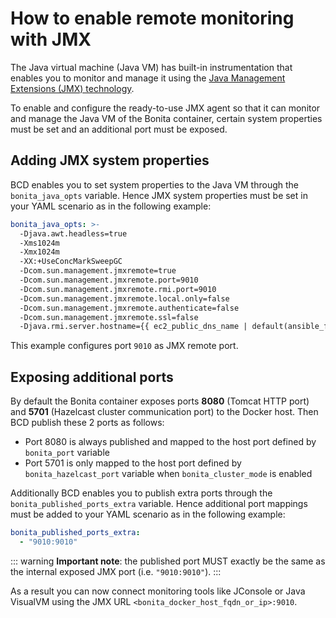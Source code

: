 # How to enable remote monitoring with JMX

The Java virtual machine (Java VM) has built-in instrumentation that enables you to monitor and manage it using the [Java Management Extensions (JMX) technology](http://www.oracle.com/technetwork/articles/javase/jmx-138825.html).

To enable and configure the ready-to-use JMX agent so that it can monitor and manage the Java VM of the Bonita container, certain system properties must be set and an additional port must be exposed.

## Adding JMX system properties

BCD enables you to set system properties to the Java VM through the `bonita_java_opts` variable. Hence JMX system properties must be set in your YAML scenario as in the following example:
```yaml
bonita_java_opts: >-
  -Djava.awt.headless=true
  -Xms1024m
  -Xmx1024m
  -XX:+UseConcMarkSweepGC
  -Dcom.sun.management.jmxremote=true
  -Dcom.sun.management.jmxremote.port=9010
  -Dcom.sun.management.jmxremote.rmi.port=9010
  -Dcom.sun.management.jmxremote.local.only=false
  -Dcom.sun.management.jmxremote.authenticate=false
  -Dcom.sun.management.jmxremote.ssl=false
  -Djava.rmi.server.hostname={{ ec2_public_dns_name | default(ansible_fqdn) }}
```

This example configures port `9010` as JMX remote port.


## Exposing additional ports

By default the Bonita container exposes ports **8080** (Tomcat HTTP port) and **5701** (Hazelcast cluster communication port) to the Docker host. Then BCD publish these 2 ports as follows:
- Port 8080 is always published and mapped to the host port defined by `bonita_port` variable
- Port 5701 is only mapped to the host port defined by `bonita_hazelcast_port` variable when `bonita_cluster_mode` is enabled

Additionally BCD enables you to publish extra ports through the `bonita_published_ports_extra` variable. Hence additional port mappings must be added to your YAML scenario as in the following example:
```yaml
bonita_published_ports_extra:
  - "9010:9010"
```

::: warning
**Important note**: the published port MUST exactly be the same as the internal exposed JMX port (i.e. `"9010:9010"`).
:::

As a result you can now connect monitoring tools like JConsole or Java VisualVM using the JMX URL `<bonita_docker_host_fqdn_or_ip>:9010`.
